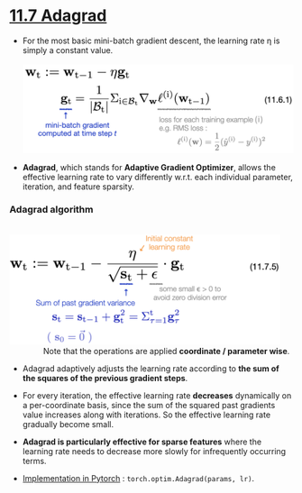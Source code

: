 # [11.7 Adagrad](https://d2l.ai/chapter_optimization/adagrad.html)

- For the most basic mini-batch gradient descent, the learning rate η is simply a constant value. <br>
  &emsp;&emsp;&emsp;&emsp; <img src='./images/eq_11.6.1.png' width='480'/>

- **Adagrad**, which stands for **Adaptive Gradient Optimizer**, allows the effective learning rate to vary differently w.r.t. each individual parameter, iteration, and feature sparsity. 

### Adagrad algorithm
  &emsp;&emsp;&emsp;&emsp; <img src='./images/eq_11.7.5.png' width='480'/> <br>
  &emsp;&emsp;&emsp;&emsp; Note that the operations are applied **coordinate / parameter wise**. 

- Adagrad adaptively adjusts the learning rate according to **the sum of the squares of the previous gradient steps**. 

- For every iteration, the effective learning rate **decreases** dynamically on a per-coordinate basis, since the sum of the squared past gradients value increases along with iterations. So the effective learning rate gradually become small.  

- **Adagrad is particularly effective for sparse features** where the learning rate needs to decrease more slowly for infrequently occurring terms.

- [Implementation in Pytorch](https://pytorch.org/docs/stable/generated/torch.optim.Adagrad.html) : ``torch.optim.Adagrad(params, lr)``. 